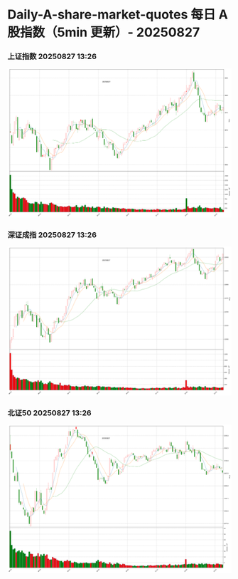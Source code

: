 
# Daily-A-share-market-quotes 每日 A 股指数（5min 更新）- 20250827

### 上证指数 20250827 13:26
![](./fig/2025/8/20250827-sh000001.png)

### 深证成指 20250827 13:26
![](./fig/2025/8/20250827-sz399001.png)

### 北证50 20250827 13:26
![](./fig/2025/8/20250827-bj899050.png)
